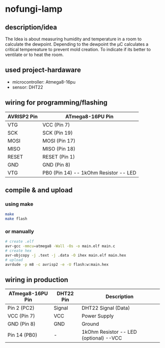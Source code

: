 # nofungi-lamp

## description/idea
The Idea is about measuring humidity and temperature in a room to calculate the dewpoint. Depending to the dewpoint the µC calculates a critical tempereature to prevent mold creation. To indicate if its better to ventilate or to heat the room. 

## used project-hardaware
- microcontroller: Atmega8-16pu
- sensor: DHT22  

## wiring for programming/flashing

| AVRISP2 Pin | ATmega8-16PU Pin | 
|-------------|-------------------|
| VTG         | VCC (Pin 7)       |
| SCK         | SCK (Pin 19)      |
| MOSI        | MOSI (Pin 17)     |
| MISO        | MISO (Pin 18)     |
| RESET       | RESET (Pin 1)     |
| GND         | GND (Pin 8)       |
| VTG         | PB0 (Pin 14) -- 1kOhm Resistor -- LED |


## compile & and upload

### using make

```bash
make
make flash
```

### or manually

```bash
# create .elf
avr-gcc -mmcu=atmega8 -Wall -Os -o main.elf main.c
# create hex
avr-objcopy -j .text -j .data -O ihex main.elf main.hex
# upload
avrdude -p m8 -c avrisp2 -e -U flash:w:main.hex 
```

## wiring in production

| ATmega8-16PU Pin | DHT22 Pin | Description         |
|-------------------|-----------|---------------------|
| Pin 2 (PC2)       | Signal    | DHT22 Signal (Data) |
| VCC (Pin 7)       | VCC       | Power Supply        |
| GND (Pin 8)       | GND       | Ground              |
| Pin 14 (PB0)      | -         | 1kOhm Resistor -- LED (optional) --VCC |


